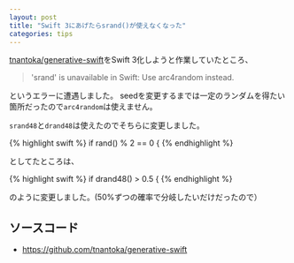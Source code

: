 ```yaml
---
layout: post
title: "Swift 3にあげたらsrand()が使えなくなった"
categories: tips
---
```


[tnantoka/generative-swift](https://github.com/tnantoka/generative-swift)をSwift 3化しようと作業していたところ、

> 'srand' is unavailable in Swift: Use arc4random instead.

というエラーに遭遇しました。
seedを変更するまでは一定のランダムを得たい箇所だったので`arc4random`は使えません。

`srand48`と`drand48`は使えたのでそちらに変更しました。

{% highlight swift %}
if rand() % 2 == 0 {
{% endhighlight %}

としてたところは、

{% highlight swift %}
if drand48() > 0.5 {
{% endhighlight %}

のように変更しました。(50%ずつの確率で分岐したいだけだったので）

## ソースコード

- <https://github.com/tnantoka/generative-swift>
